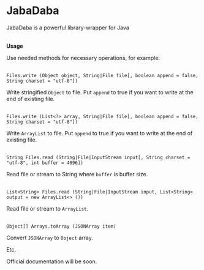 # JabaDaba
JabaDaba is a powerful library-wrapper for Java<br>
<br>

**Usage**

Use needed methods for necessary operations, for example:<br>
<br>

    Files.write (Object object, String|File file[, boolean append = false, String charset = "utf-8"])
    
Write stringified `Object` to file. Put `append` to true if you want to write at the end of existing file.<br>
<br>

    Files.write (List<?> array, String|File file[, boolean append = false, String charset = "utf-8"])
    
Write `ArrayList` to file. Put `append` to true if you want to write at the end of existing file.<br>
<br>

    String Files.read (String|File|InputStream input[, String charset = "utf-8", int buffer = 4096])		

Read file or stream to String where `buffer` is buffer size.<br>
<br>

    List<String> Files.read (String|File|InputStream input, List<String> output = new ArrayList<> ())
    
Read file or stream to `ArrayList`.<br>
<br>

    Object[] Arrays.toArray (JSONArray item)
    
Convert `JSONArray` to `Object` array.

Etc.

Official documentation will be soon.
